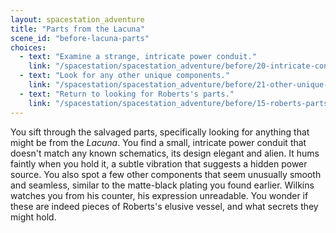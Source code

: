 ```yaml
---
layout: spacestation_adventure
title: "Parts from the Lacuna"
scene_id: "before-lacuna-parts"
choices:
  - text: "Examine a strange, intricate power conduit."
    link: "/spacestation/spacestation_adventure/before/20-intricate-conduit/"
  - text: "Look for any other unique components."
    link: "/spacestation/spacestation_adventure/before/21-other-unique-components/"
  - text: "Return to looking for Roberts's parts."
    link: "/spacestation/spacestation_adventure/before/15-roberts-parts/"
---
```


You sift through the salvaged parts, specifically looking for anything that might be from the *Lacuna*. You find a small, intricate power conduit that doesn't match any known schematics, its design elegant and alien. It hums faintly when you hold it, a subtle vibration that suggests a hidden power source. You also spot a few other components that seem unusually smooth and seamless, similar to the matte-black plating you found earlier. Wilkins watches you from his counter, his expression unreadable. You wonder if these are indeed pieces of Roberts's elusive vessel, and what secrets they might hold.
